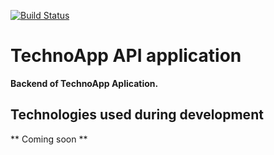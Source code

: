 [![Build Status](https://travis-ci.org/JoaoPedro1999/techonoapp-backend.svg?branch=master)](https://travis-ci.org/JoaoPedro1999/techonoapp-backend)

# TechnoApp API application

**Backend of TechnoApp Aplication.**

## Technologies used during development

** Coming soon **
